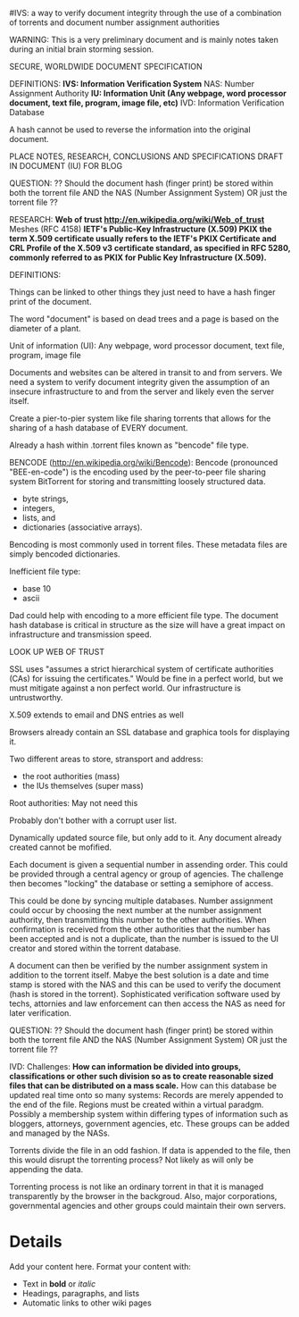 #IVS: a way to verify document integrity through the use of a combination of torrents and document number assignment authorities

WARNING:
This is a very preliminary document and is mainly notes taken during an initial brain storming session.

SECURE, WORLDWIDE DOCUMENT SPECIFICATION

DEFINITIONS:
**IVS: Information Verification System** NAS: Number Assignment Authority
**IU: Information Unit (Any webpage, word processor document, text file, program, image file, etc)** IVD: Information Verification Database

A hash cannot be used to reverse the information into the original document.

PLACE NOTES, RESEARCH, CONCLUSIONS AND SPECIFICATIONS DRAFT IN DOCUMENT (IU) FOR BLOG

QUESTION:
?? Should the document hash (finger print) be stored within both the torrent file AND the NAS (Number Assignment System) OR just the torrent file ??

RESEARCH:
**Web of trust http://en.wikipedia.org/wiki/Web_of_trust** Meshes (RFC 4158)
**IETF's Public-Key Infrastructure (X.509) PKIX
the term X.509 certificate usually refers to the IETF's PKIX Certificate and CRL Profile of the X.509 v3 certificate standard, as specified in RFC 5280, commonly referred to as PKIX for Public Key Infrastructure (X.509).**

DEFINITIONS:

Things can be linked to other things they just need to have a hash finger print of the document.

The word "document" is based on dead trees and a page is based on the diameter of a plant.

Unit of information (UI): Any webpage, word processor document, text file, program, image file

Documents and websites can be altered in transit to and from servers. We need a system to verify document integrity given the assumption of an insecure infrastructure to and from the server and likely even the server itself.

Create a pier-to-pier system like file sharing torrents that allows for the sharing of a hash database of EVERY document.

Already a hash within .torrent files known as "bencode" file type.

BENCODE (http://en.wikipedia.org/wiki/Bencode):
Bencode (pronounced "BEE-en-code") is the encoding used by the peer-to-peer file sharing system BitTorrent for storing and transmitting loosely structured data.

  * byte strings,
  * integers,
  * lists, and
  * dictionaries (associative arrays).

Bencoding is most commonly used in torrent files. These metadata  files are simply bencoded dictionaries.

Inefficient file type:
  * base 10
  * ascii

Dad could help with encoding to a more efficient file type. The document hash database is critical in structure as the size will have a great impact on infrastructure and transmission speed.

LOOK UP WEB OF TRUST

SSL uses "assumes a strict hierarchical system of certificate authorities (CAs) for issuing the certificates." Would be fine in a perfect world, but we must mitigate against a non perfect world. Our infrastructure is untrustworthy.

X.509 extends to email and DNS entries as well

Browsers already contain an SSL database and graphica tools for displaying it.

Two different areas to store, stransport and address:
  * the root authorities (mass)
  * the IUs themselves (super mass)

Root authorities: May not need this

Probably don't bother with a corrupt user list.

Dynamically updated source file, but only add to it. Any document already created cannot be mofified.

Each document is given a sequential number in assending order. This could be provided through a central agency or group of agencies. The challenge then becomes "locking" the database or setting a semiphore of access.

This could be done by syncing multiple databases. Number assignment could occur by choosing the next number at the number assignment authority, then transmitting this number to the other authorities. When confirmation is received from the other authorities that the number has been accepted and is not a duplicate, than the number is issued to the UI creator and stored within the torrent database.

A document can then be verified by the number assignment system in addition to the torrent itself. Mabye the best solution is a date and time stamp is stored with the NAS and this can be used to verify the document (hash is stored in the torrent). Sophisticated verification software used by techs, attornies and law enforcement can then access the NAS as need for later verification.

QUESTION:
?? Should the document hash (finger print) be stored within both the torrent file AND the NAS (Number Assignment System) OR just the torrent file ??

IVD:
Challenges:
**How can information be divided into groups, classifications or other such division so as to create reasonable sized files that can be distributed on a mass scale.** How can this database be updated real time onto so many systems: Records are merely appended to the end of the file. Regions must be created within a virtual paradgm. Possibly a membership system within differing types of information such as bloggers, attorneys, government agencies, etc. These groups can be added and managed by the NASs.

Torrents divide the file in an odd fashion. If data is appended to the file, then this would disrupt the torrenting process? Not likely as will only be appending the data.

Torrenting process is not like an ordinary torrent in that it is managed transparently by the browser in the backgroud. Also, major corporations, governmental agencies and other groups could maintain their own servers.



# Details #

Add your content here.  Format your content with:
  * Text in **bold** or _italic_
  * Headings, paragraphs, and lists
  * Automatic links to other wiki pages